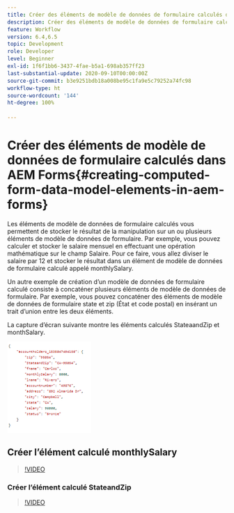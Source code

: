 ```yaml
---
title: Créer des éléments de modèle de données de formulaire calculés dans AEM Forms
description: Créer des éléments de modèle de données de formulaire calculés
feature: Workflow
version: 6.4,6.5
topic: Development
role: Developer
level: Beginner
exl-id: 1f6f1bb6-3437-4fae-b5a1-698ab357ff23
last-substantial-update: 2020-09-10T00:00:00Z
source-git-commit: b3e9251bdb18a008be95c1fa9e5c79252a74fc98
workflow-type: ht
source-wordcount: '144'
ht-degree: 100%

---
```


# Créer des éléments de modèle de données de formulaire calculés dans AEM Forms{#creating-computed-form-data-model-elements-in-aem-forms}

Les éléments de modèle de données de formulaire calculés vous permettent de stocker le résultat de la manipulation sur un ou plusieurs éléments de modèle de données de formulaire. Par exemple, vous pouvez calculer et stocker le salaire mensuel en effectuant une opération mathématique sur le champ Salaire. Pour ce faire, vous allez diviser le salaire par 12 et stocker le résultat dans un élément de modèle de données de formulaire calculé appelé monthlySalary.

Un autre exemple de création d’un modèle de données de formulaire calculé consiste à concaténer plusieurs éléments de modèle de données de formulaire. Par exemple, vous pouvez concaténer des éléments de modèle de données de formulaire state et zip (État et code postal) en insérant un trait d’union entre les deux éléments.

La capture d’écran suivante montre les éléments calculés StateaandZip et monthSalary.

![computedfdmelement](assets/computedfdmelement.gif)

## Créer l’élément calculé monthlySalary

>[!VIDEO](https://video.tv.adobe.com/v/23855?quality=12&learn=on)

### Créer l’élément calculé StateandZip

>[!VIDEO](https://video.tv.adobe.com/v/23856?quality=12&learn=on)
